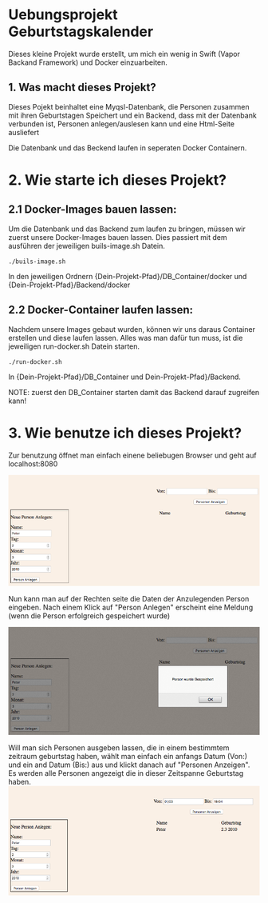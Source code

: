 # Uebungsprojekt Geburtstagskalender

Dieses kleine Projekt wurde erstellt, um mich ein wenig in Swift (Vapor Backand Framework) und Docker einzuarbeiten.

## 1. Was macht dieses Projekt?
Dieses Pojekt beinhaltet eine Myqsl-Datenbank, die Personen zusammen mit ihren Geburtstagen Speichert und ein Backend, dass mit der Datenbank verbunden ist, Personen anlegen/auslesen kann und eine Html-Seite ausliefert
        
Die Datenbank und das Beckend laufen in seperaten Docker Containern.

# 2. Wie starte ich dieses Projekt?

## 2.1 Docker-Images bauen lassen:
Um die Datenbank und das Backend zum laufen zu bringen, müssen wir zuerst unsere Docker-Images bauen lassen.
Dies passiert mit dem ausführen der jeweiligen buils-image.sh Datein.
```
./buils-image.sh
```
In den jeweiligen Ordnern {Dein-Projekt-Pfad}/DB_Container/docker und {Dein-Projekt-Pfad}/Backend/docker


## 2.2 Docker-Container laufen lassen:
Nachdem unsere Images gebaut wurden, können wir uns daraus Container erstellen und diese laufen lassen.
Alles was man dafür tun muss, ist die jeweiligen run-docker.sh Datein starten.
```
./run-docker.sh
```
In {Dein-Projekt-Pfad}/DB_Container und Dein-Projekt-Pfad}/Backend.

NOTE: zuerst den DB_Container starten damit das Backend darauf zugreifen kann!

# 3. Wie benutze ich dieses Projekt?
Zur benutzung öffnet man einfach einene beliebugen Browser und geht auf localhost:8080

![Startseite](/pictures_for_readme/main.png)

Nun kann man auf der Rechten seite die Daten der Anzulegenden Person eingeben.
Nach einem Klick auf "Person Anlegen" erscheint eine Meldung (wenn die Person erfolgreich gespeichert wurde)

![Person Anlegen](/pictures_for_readme/person_anlegen.png)

Will man sich Personen ausgeben lassen, die in einem bestimmtem zeitraum geburtstag haben, wählt man einfach ein anfangs Datum (Von:) und ein and Datum (Bis:) aus und klickt danach auf "Personen Anzeigen".
Es werden alle Personen angezeigt die in dieser Zeitspanne Geburtstag haben.
![Personen Anzeigen](/pictures_for_readme/personen_anzeigen.png)
